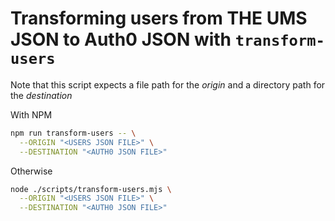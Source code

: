 # Transforming users from THE UMS JSON to Auth0 JSON with `transform-users`

Note that this script expects a file path for the _origin_ and a directory path for the _destination_

With NPM

```bash
npm run transform-users -- \
  --ORIGIN "<USERS JSON FILE>" \
  --DESTINATION "<AUTH0 JSON FILE>"
```

Otherwise

```bash
node ./scripts/transform-users.mjs \
  --ORIGIN "<USERS JSON FILE>" \
  --DESTINATION "<AUTH0 JSON FILE>"
```
